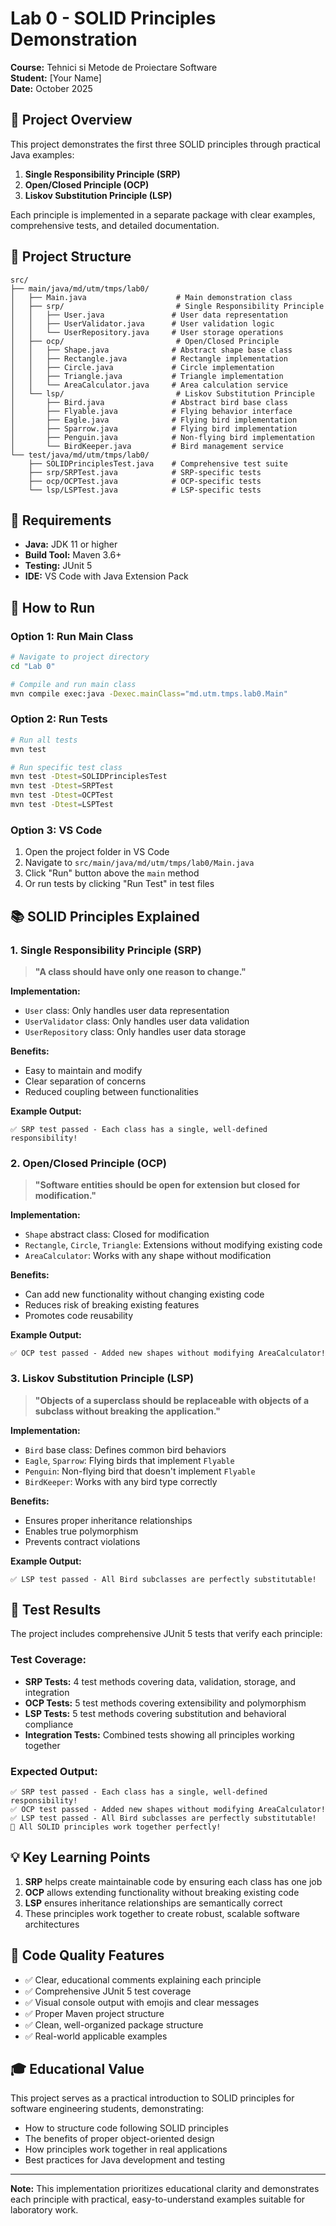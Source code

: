 # Lab 0 - SOLID Principles Demonstration

**Course:** Tehnici si Metode de Proiectare Software  
**Student:** [Your Name]  
**Date:** October 2025

## 🎯 Project Overview

This project demonstrates the first three SOLID principles through practical Java examples:

1. **Single Responsibility Principle (SRP)**
2. **Open/Closed Principle (OCP)**
3. **Liskov Substitution Principle (LSP)**

Each principle is implemented in a separate package with clear examples, comprehensive tests, and detailed documentation.

## 📁 Project Structure

```
src/
├── main/java/md/utm/tmps/lab0/
│   ├── Main.java                    # Main demonstration class
│   ├── srp/                         # Single Responsibility Principle
│   │   ├── User.java               # User data representation
│   │   ├── UserValidator.java      # User validation logic
│   │   └── UserRepository.java     # User storage operations
│   ├── ocp/                         # Open/Closed Principle
│   │   ├── Shape.java              # Abstract shape base class
│   │   ├── Rectangle.java          # Rectangle implementation
│   │   ├── Circle.java             # Circle implementation
│   │   ├── Triangle.java           # Triangle implementation
│   │   └── AreaCalculator.java     # Area calculation service
│   └── lsp/                         # Liskov Substitution Principle
│       ├── Bird.java               # Abstract bird base class
│       ├── Flyable.java            # Flying behavior interface
│       ├── Eagle.java              # Flying bird implementation
│       ├── Sparrow.java            # Flying bird implementation
│       ├── Penguin.java            # Non-flying bird implementation
│       └── BirdKeeper.java         # Bird management service
└── test/java/md/utm/tmps/lab0/
    ├── SOLIDPrinciplesTest.java    # Comprehensive test suite
    ├── srp/SRPTest.java            # SRP-specific tests
    ├── ocp/OCPTest.java            # OCP-specific tests
    └── lsp/LSPTest.java            # LSP-specific tests
```

## 🔧 Requirements

- **Java:** JDK 11 or higher
- **Build Tool:** Maven 3.6+
- **Testing:** JUnit 5
- **IDE:** VS Code with Java Extension Pack

## 🚀 How to Run

### Option 1: Run Main Class
```bash
# Navigate to project directory
cd "Lab 0"

# Compile and run main class
mvn compile exec:java -Dexec.mainClass="md.utm.tmps.lab0.Main"
```

### Option 2: Run Tests
```bash
# Run all tests
mvn test

# Run specific test class
mvn test -Dtest=SOLIDPrinciplesTest
mvn test -Dtest=SRPTest
mvn test -Dtest=OCPTest
mvn test -Dtest=LSPTest
```

### Option 3: VS Code
1. Open the project folder in VS Code
2. Navigate to `src/main/java/md/utm/tmps/lab0/Main.java`
3. Click "Run" button above the `main` method
4. Or run tests by clicking "Run Test" in test files

## 📚 SOLID Principles Explained

### 1. Single Responsibility Principle (SRP)
> **"A class should have only one reason to change."**

**Implementation:**
- `User` class: Only handles user data representation
- `UserValidator` class: Only handles user data validation
- `UserRepository` class: Only handles user data storage

**Benefits:**
- Easy to maintain and modify
- Clear separation of concerns
- Reduced coupling between functionalities

**Example Output:**
```
✅ SRP test passed - Each class has a single, well-defined responsibility!
```

### 2. Open/Closed Principle (OCP)
> **"Software entities should be open for extension but closed for modification."**

**Implementation:**
- `Shape` abstract class: Closed for modification
- `Rectangle`, `Circle`, `Triangle`: Extensions without modifying existing code
- `AreaCalculator`: Works with any shape without modification

**Benefits:**
- Can add new functionality without changing existing code
- Reduces risk of breaking existing features
- Promotes code reusability

**Example Output:**
```
✅ OCP test passed - Added new shapes without modifying AreaCalculator!
```

### 3. Liskov Substitution Principle (LSP)
> **"Objects of a superclass should be replaceable with objects of a subclass without breaking the application."**

**Implementation:**
- `Bird` base class: Defines common bird behaviors
- `Eagle`, `Sparrow`: Flying birds that implement `Flyable`
- `Penguin`: Non-flying bird that doesn't implement `Flyable`
- `BirdKeeper`: Works with any bird type correctly

**Benefits:**
- Ensures proper inheritance relationships
- Enables true polymorphism
- Prevents contract violations

**Example Output:**
```
✅ LSP test passed - All Bird subclasses are perfectly substitutable!
```

## 🧪 Test Results

The project includes comprehensive JUnit 5 tests that verify each principle:

### Test Coverage:
- **SRP Tests:** 4 test methods covering data, validation, storage, and integration
- **OCP Tests:** 5 test methods covering extensibility and polymorphism
- **LSP Tests:** 5 test methods covering substitution and behavioral compliance
- **Integration Tests:** Combined tests showing all principles working together

### Expected Output:
```
✅ SRP test passed - Each class has a single, well-defined responsibility!
✅ OCP test passed - Added new shapes without modifying AreaCalculator!
✅ LSP test passed - All Bird subclasses are perfectly substitutable!
🎉 All SOLID principles work together perfectly!
```

## 💡 Key Learning Points

1. **SRP** helps create maintainable code by ensuring each class has one job
2. **OCP** allows extending functionality without breaking existing code
3. **LSP** ensures inheritance relationships are semantically correct
4. These principles work together to create robust, scalable software architectures

## 📝 Code Quality Features

- ✅ Clear, educational comments explaining each principle
- ✅ Comprehensive JUnit 5 test coverage
- ✅ Visual console output with emojis and clear messages
- ✅ Proper Maven project structure
- ✅ Clean, well-organized package structure
- ✅ Real-world applicable examples

## 🎓 Educational Value

This project serves as a practical introduction to SOLID principles for software engineering students, demonstrating:

- How to structure code following SOLID principles
- The benefits of proper object-oriented design
- How principles work together in real applications
- Best practices for Java development and testing

---

**Note:** This implementation prioritizes educational clarity and demonstrates each principle with practical, easy-to-understand examples suitable for laboratory work.